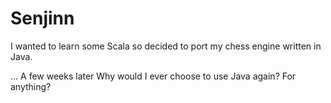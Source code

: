 # Senjinn
I wanted to learn some Scala so decided to port my chess engine written in Java.

... A few weeks later
Why would I ever choose to use Java again? For anything?
